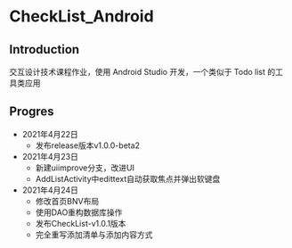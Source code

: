 # CheckList_Android

## Introduction
交互设计技术课程作业，使用 Android Studio 开发，一个类似于 Todo list 的工具类应用

## Progres
-  2021年4月22日
   -  发布release版本v1.0.0-beta2
-  2021年4月23日
   -  新建uiimprove分支，改进UI
   -  AddListActivity中edittext自动获取焦点并弹出软键盘
-  2021年4月24日
   -  修改首页BNV布局
   -  使用DAO重构数据库操作
   -  发布CheckList-v1.0.1版本
   -  完全重写添加清单与添加内容方式
